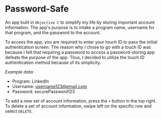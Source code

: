 # Password-Safe

An app built in `Objective C` to simplify my life by storing important account information. The app's purpose is to intake a program name, username for that program, and the password to the account.

To access the app, you are required to enter your touch ID to pass the initial authentication screen. The reason why I chose to go with a touch ID was because I felt that requiring a password to *access* a password-storing app defeats the purpose of the app. Thus, I decided to utilize the touch ID authentication method because of its simplicity.

*Example data:*
* Program: LinkedIn
* Username: username123@email.com
* Password: securePassword123

To add a new set of account information, press the `+` button in the top right. To delete a set of account information, swipe left on the specific row and select `DELETE`.

